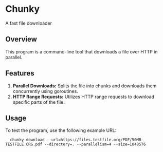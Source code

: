 # Chunky
A fast file downloader

## Overview
This program is a command-line tool that downloads a file over HTTP in parallel. 

## Features
1. **Parallel Downloads:** Splits the file into chunks and downloads them concurrently using goroutines.
2. **HTTP Range Requests:** Utilizes HTTP range requests to download specific parts of the file.

## Usage
To test the program, use the following example URL:

```shell
  chunky download --url=https://files.testfile.org/PDF/50MB-TESTFILE.ORG.pdf --directory=. --parallelism=4 --size=1048576
```